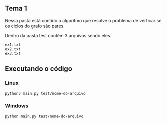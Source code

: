 ## Tema 1

Nessa pasta está contido o algoritmo que resolve o problema de verficar se os ciclos do grafo são pares.

Dentro da pasta test contém 3 arquivos sendo eles.

    ex1.txt
    ex2.txt
    ex3.txt

## Executando o código

### Linux 

    python3 main.py test/nome-do-arquivo

### Windows
     
    python main.py test/nome-do-arquivo
